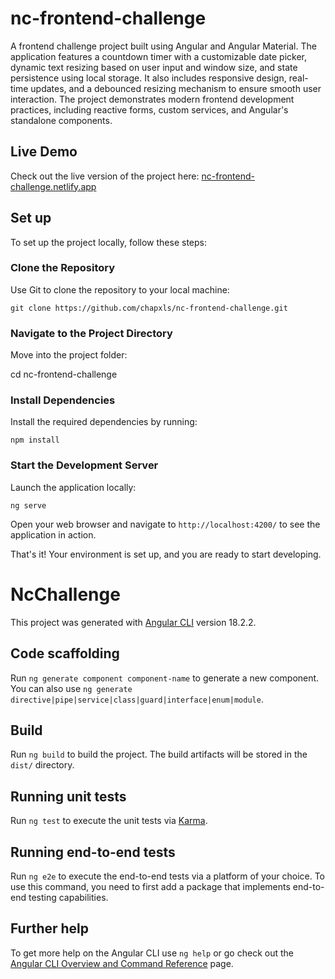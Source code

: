 # nc-frontend-challenge

A frontend challenge project built using Angular and Angular Material. The application features a countdown timer with a customizable date picker, dynamic text resizing based on user input and window size, and state persistence using local storage. It also includes responsive design, real-time updates, and a debounced resizing mechanism to ensure smooth user interaction. The project demonstrates modern frontend development practices, including reactive forms, custom services, and Angular's standalone components.

## Live Demo

Check out the live version of the project here: [nc-frontend-challenge.netlify.app](https://nc-frontend-challenge.netlify.app/)

## Set up

To set up the project locally, follow these steps:

### Clone the Repository
Use Git to clone the repository to your local machine:

`git clone https://github.com/chapxls/nc-frontend-challenge.git`

### Navigate to the Project Directory
Move into the project folder:

cd nc-frontend-challenge

### Install Dependencies
Install the required dependencies by running:

`npm install`

### Start the Development Server
Launch the application locally:

`ng serve`

Open your web browser and navigate to `http://localhost:4200/` to see the application in action.

That's it! Your environment is set up, and you are ready to start developing.

# NcChallenge

This project was generated with [Angular CLI](https://github.com/angular/angular-cli) version 18.2.2.

## Code scaffolding

Run `ng generate component component-name` to generate a new component. You can also use `ng generate directive|pipe|service|class|guard|interface|enum|module`.

## Build

Run `ng build` to build the project. The build artifacts will be stored in the `dist/` directory.

## Running unit tests

Run `ng test` to execute the unit tests via [Karma](https://karma-runner.github.io).

## Running end-to-end tests

Run `ng e2e` to execute the end-to-end tests via a platform of your choice. To use this command, you need to first add a package that implements end-to-end testing capabilities.

## Further help

To get more help on the Angular CLI use `ng help` or go check out the [Angular CLI Overview and Command Reference](https://angular.dev/tools/cli) page.
